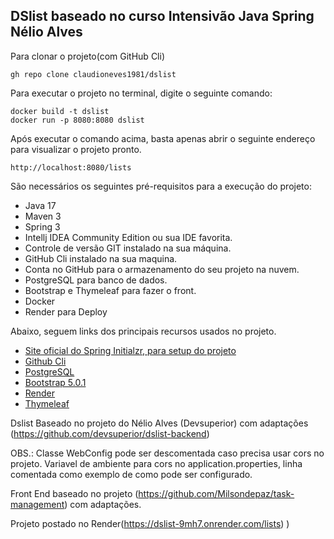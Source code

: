 <h2> DSlist baseado no curso Intensivão Java Spring Nélio Alves</h2>

Para clonar o projeto(com GitHub Cli)
```
gh repo clone claudioneves1981/dslist
```

Para executar o projeto no terminal, digite o seguinte comando:

```shell script
docker build -t dslist
docker run -p 8080:8080 dslist
```

Após executar o comando acima, basta apenas abrir o seguinte endereço para visualizar o projeto pronto.

```
http://localhost:8080/lists
```

São necessários os seguintes pré-requisitos para a execução do projeto:

* Java 17
* Maven 3
* Spring 3
* Intellj IDEA Community Edition ou sua IDE favorita.
* Controle de versão GIT instalado na sua máquina.
* GitHub Cli instalado na sua maquina.
* Conta no GitHub para o armazenamento do seu projeto na nuvem.
* PostgreSQL para banco de dados.
* Bootstrap e Thymeleaf para fazer o front.
* Docker
* Render para Deploy


Abaixo, seguem links dos principais recursos usados no projeto.

* [Site oficial do Spring Initialzr, para setup do projeto](https://start.spring.io/)
* [Github Cli](https://cli.github.com/)
* [PostgreSQL](https://www.postgresql.org/)
* [Bootstrap 5.0.1](https://getbootstrap.com/docs/5.1/getting-started/introduction/)
* [Render](https://render.com/)
* [Thymeleaf](https://www.thymeleaf.org/)

Dslist Baseado no projeto do Nélio Alves (Devsuperior) com adaptações (https://github.com/devsuperior/dslist-backend)

OBS.: Classe WebConfig pode ser descomentada caso precisa usar cors no projeto. 
Variavel de ambiente para cors no application.properties, linha comentada como exemplo de como pode ser configurado.

Front End baseado no projeto (https://github.com/Milsondepaz/task-management) com adaptações.

Projeto postado no Render(https://dslist-9mh7.onrender.com/lists)
)
